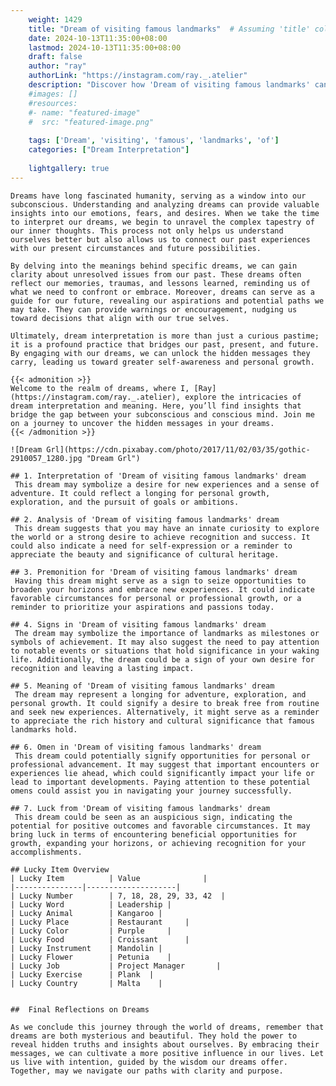 ```yaml
---
    weight: 1429
    title: "Dream of visiting famous landmarks"  # Assuming 'title' column exists
    date: 2024-10-13T11:35:00+08:00
    lastmod: 2024-10-13T11:35:00+08:00
    draft: false
    author: "ray"
    authorLink: "https://instagram.com/ray._.atelier"
    description: "Discover how 'Dream of visiting famous landmarks' can interpret your future and uncover its significant meanings in your life."
    #images: []
    #resources:
    #- name: "featured-image"
    #  src: "featured-image.png"
    
    tags: ['Dream', 'visiting', 'famous', 'landmarks', 'of']
    categories: ["Dream Interpretation"]
    
    lightgallery: true
---
```

    
    Dreams have long fascinated humanity, serving as a window into our subconscious. Understanding and analyzing dreams can provide valuable insights into our emotions, fears, and desires. When we take the time to interpret our dreams, we begin to unravel the complex tapestry of our inner thoughts. This process not only helps us understand ourselves better but also allows us to connect our past experiences with our present circumstances and future possibilities.
    
    By delving into the meanings behind specific dreams, we can gain clarity about unresolved issues from our past. These dreams often reflect our memories, traumas, and lessons learned, reminding us of what we need to confront or embrace. Moreover, dreams can serve as a guide for our future, revealing our aspirations and potential paths we may take. They can provide warnings or encouragement, nudging us toward decisions that align with our true selves.
    
    Ultimately, dream interpretation is more than just a curious pastime; it is a profound practice that bridges our past, present, and future. By engaging with our dreams, we can unlock the hidden messages they carry, leading us toward greater self-awareness and personal growth.
    
    {{< admonition >}}
    Welcome to the realm of dreams, where I, [Ray](https://instagram.com/ray._.atelier), explore the intricacies of dream interpretation and meaning. Here, you’ll find insights that bridge the gap between your subconscious and conscious mind. Join me on a journey to uncover the hidden messages in your dreams.
    {{< /admonition >}}
    
    ![Dream Grl](https://cdn.pixabay.com/photo/2017/11/02/03/35/gothic-2910057_1280.jpg "Dream Grl")
    
    ## 1. Interpretation of 'Dream of visiting famous landmarks' dream
     This dream may symbolize a desire for new experiences and a sense of adventure. It could reflect a longing for personal growth, exploration, and the pursuit of goals or ambitions.
    
    ## 2. Analysis of 'Dream of visiting famous landmarks' dream
     This dream suggests that you may have an innate curiosity to explore the world or a strong desire to achieve recognition and success. It could also indicate a need for self-expression or a reminder to appreciate the beauty and significance of cultural heritage.
    
    ## 3. Premonition for 'Dream of visiting famous landmarks' dream
     Having this dream might serve as a sign to seize opportunities to broaden your horizons and embrace new experiences. It could indicate favorable circumstances for personal or professional growth, or a reminder to prioritize your aspirations and passions today.
    
    ## 4. Signs in 'Dream of visiting famous landmarks' dream
     The dream may symbolize the importance of landmarks as milestones or symbols of achievement. It may also suggest the need to pay attention to notable events or situations that hold significance in your waking life. Additionally, the dream could be a sign of your own desire for recognition and leaving a lasting impact.
    
    ## 5. Meaning of 'Dream of visiting famous landmarks' dream
     The dream may represent a longing for adventure, exploration, and personal growth. It could signify a desire to break free from routine and seek new experiences. Alternatively, it might serve as a reminder to appreciate the rich history and cultural significance that famous landmarks hold.
    
    ## 6. Omen in 'Dream of visiting famous landmarks' dream
     This dream could potentially signify opportunities for personal or professional advancement. It may suggest that important encounters or experiences lie ahead, which could significantly impact your life or lead to important developments. Paying attention to these potential omens could assist you in navigating your journey successfully.
    
    ## 7. Luck from 'Dream of visiting famous landmarks' dream
     This dream could be seen as an auspicious sign, indicating the potential for positive outcomes and favorable circumstances. It may bring luck in terms of encountering beneficial opportunities for growth, expanding your horizons, or achieving recognition for your accomplishments.
    
    ## Lucky Item Overview
    | Lucky Item          | Value              |
    |---------------|--------------------|
    | Lucky Number        | 7, 18, 28, 29, 33, 42  |
    | Lucky Word          | Leadership |
    | Lucky Animal        | Kangaroo |
    | Lucky Place         | Restaurant     |
    | Lucky Color         | Purple     |
    | Lucky Food          | Croissant      |
    | Lucky Instrument    | Mandolin |
    | Lucky Flower        | Petunia    |
    | Lucky Job           | Project Manager       |
    | Lucky Exercise      | Plank  |
    | Lucky Country       | Malta    |
    
    
    ##  Final Reflections on Dreams
    
    As we conclude this journey through the world of dreams, remember that dreams are both mysterious and beautiful. They hold the power to reveal hidden truths and insights about ourselves. By embracing their messages, we can cultivate a more positive influence in our lives. Let us live with intention, guided by the wisdom our dreams offer. Together, may we navigate our paths with clarity and purpose.
    